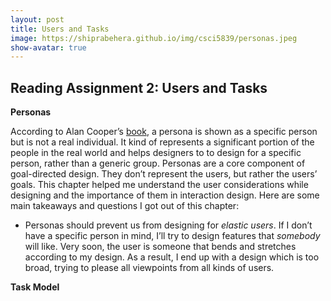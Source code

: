 ```yaml
---
layout: post
title: Users and Tasks
image: https://shiprabehera.github.io/img/csci5839/personas.jpeg
show-avatar: true
---
```


## Reading Assignment 2: Users and Tasks

**Personas**

According to Alan Cooper’s [book](https://www.oreilly.com/library/view/inmates-are-running/0672326140/?ar), a persona is shown as a specific person but is not a real individual. It kind of represents a significant portion of the people in the real world and helps designers to to design for a specific person, rather than a generic group. Personas are a core component of goal-directed design. They don’t represent the users, but rather the users’ goals. This chapter helped me understand the user considerations while designing and the importance of them in interaction design. Here are some main takeaways and questions I got out of this chapter:

- Personas should prevent us from designing for _elastic users_. If I don’t have a specific person in mind, I’ll try to design features that _somebody_ will like. Very soon, the user is someone that bends and stretches according to my design. As a result, I end up with a design which is too broad, trying to please all viewpoints from all kinds of users.

**Task Model**
